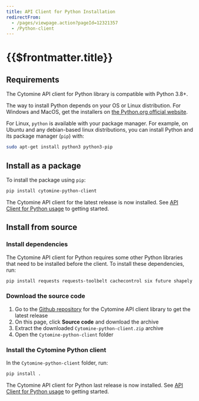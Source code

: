 ```yaml
---
title: API Client for Python Installation
redirectFrom:
  - /pages/viewpage.action?pageId=12321357
  - /Python-client
---
```


# {{$frontmatter.title}}

## Requirements

The Cytomine API client for Python library is compatible with Python 3.8+.

The way to install Python depends on your OS or Linux distribution. For Windows and MacOS, get the installers on [the Python.org official website](https://www.python.org/downloads/).

For Linux, `python` is available with your package manager. For example, on Ubuntu and any debian-based linux distributions, you can install Python and its package manager (`pip`) with:

```bash
sudo apt-get install python3 python3-pip
```

## Install as a package

To install the package using `pip`:

```bash
pip install cytomine-python-client
```

The Cytomine API client for the latest release is now installed. See [API Client for Python usage](./usage.md) to getting started.

## Install from source

### Install dependencies

The Cytomine API client for Python requires some other Python libraries that need to be installed before the client. To install these dependencies, run:

```bash
pip install requests requests-toolbelt cachecontrol six future shapely numpy opencv-python-headless
```

### Download the source code

1. Go to the [Github repository](https://github.com/cytomine/Cytomine-python-client/releases/latest) for the Cytomine API client library to get the latest release
2. On this page, click **Source code** and download the archive
3. Extract the downloaded `Cytomine-python-client.zip` archive
4. Open the `Cytomine-python-client` folder

### Install the Cytomine Python client

In the `Cytomine-python-client` folder, run:

```bash
pip install .
```

The Cytomine API client for Python last release is now installed. See [API Client for Python usage](./usage.md) to getting started.
